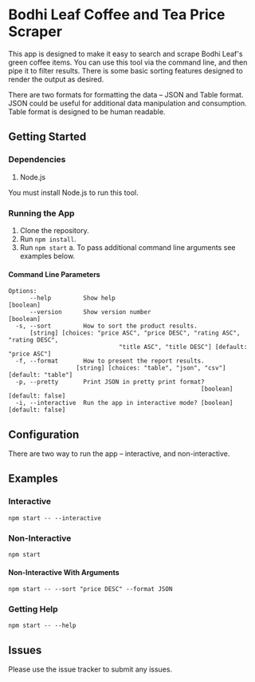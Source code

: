 # Bodhi Leaf Coffee and Tea Price Scraper

This app is designed to make it easy to search and scrape
Bodhi Leaf's green coffee items. You can use this tool via
the command line, and then pipe it to filter results. There
is some basic sorting features designed to render the output
as desired.

There are two formats for formatting the data – JSON and Table format.
JSON could be useful for additional data manipulation and consumption.
Table format is designed to be human readable.

## Getting Started

### Dependencies

1. Node.js

You must install Node.js to run this tool.

### Running the App

1. Clone the repository.
2. Run `npm install`.
3. Run `npm start`
    a. To pass additional command line arguments see examples below.

#### Command Line Parameters

```shell
Options:
      --help         Show help                                         [boolean]
      --version      Show version number                               [boolean]
  -s, --sort         How to sort the product results.
      [string] [choices: "price ASC", "price DESC", "rating ASC", "rating DESC",
                               "title ASC", "title DESC"] [default: "price ASC"]
  -f, --format       How to present the report results.
                   [string] [choices: "table", "json", "csv"] [default: "table"]
  -p, --pretty       Print JSON in pretty print format?
                                                      [boolean] [default: false]
  -i, --interactive  Run the app in interactive mode? [boolean] [default: false]
```

## Configuration

There are two way to run the app – interactive, and non-interactive.

## Examples

### Interactive

```shell
npm start -- --interactive
```

### Non-Interactive

```shell
npm start
```

#### Non-Interactive With Arguments

```shell
npm start -- --sort "price DESC" --format JSON
```

### Getting Help

```shell
npm start -- --help
```

## Issues

Please use the issue tracker to submit any issues.
